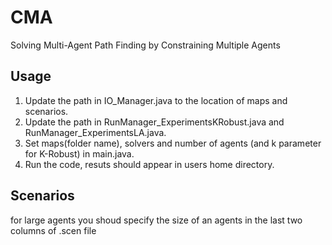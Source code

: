 # CMA
Solving Multi-Agent Path Finding by Constraining Multiple Agents

## Usage
1. Update the path in IO_Manager.java to the location of maps and scenarios.
2. Update the path in RunManager_ExperimentsKRobust.java and RunManager_ExperimentsLA.java.
3. Set maps(folder name), solvers and number of agents (and k parameter for K-Robust) in main.java.
4. Run the code, resuts should appear in users home directory.

## Scenarios
for large agents you shoud specify the size of an agents in the last two columns of .scen file
